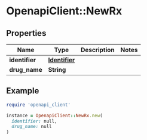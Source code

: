 # OpenapiClient::NewRx

## Properties

| Name | Type | Description | Notes |
| ---- | ---- | ----------- | ----- |
| **identifier** | [**Identifier**](Identifier.md) |  |  |
| **drug_name** | **String** |  |  |

## Example

```ruby
require 'openapi_client'

instance = OpenapiClient::NewRx.new(
  identifier: null,
  drug_name: null
)
```

